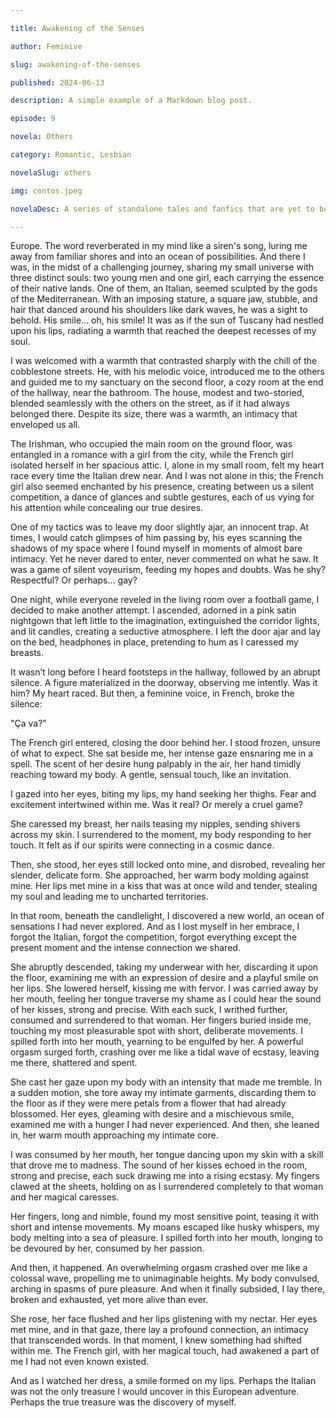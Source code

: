 ```yaml
---

title: Awakening of the Senses

author: Feminive

slug: awakening-of-the-senses

published: 2024-06-13

description: A simple example of a Markdown blog post.

episode: 9

novela: Others

category: Romantic, Lesbian

novelaSlug: others

img: contos.jpeg

novelaDesc: A series of standalone tales and fanfics that are yet to be part of a novela.

---
```


Europe. The word reverberated in my mind like a siren's song, luring me away from familiar shores and into an ocean of possibilities. And there I was, in the midst of a challenging journey, sharing my small universe with three distinct souls: two young men and one girl, each carrying the essence of their native lands. One of them, an Italian, seemed sculpted by the gods of the Mediterranean. With an imposing stature, a square jaw, stubble, and hair that danced around his shoulders like dark waves, he was a sight to behold. His smile... oh, his smile! It was as if the sun of Tuscany had nestled upon his lips, radiating a warmth that reached the deepest recesses of my soul.

I was welcomed with a warmth that contrasted sharply with the chill of the cobblestone streets. He, with his melodic voice, introduced me to the others and guided me to my sanctuary on the second floor, a cozy room at the end of the hallway, near the bathroom. The house, modest and two-storied, blended seamlessly with the others on the street, as if it had always belonged there. Despite its size, there was a warmth, an intimacy that enveloped us all.

The Irishman, who occupied the main room on the ground floor, was entangled in a romance with a girl from the city, while the French girl isolated herself in her spacious attic. I, alone in my small room, felt my heart race every time the Italian drew near. And I was not alone in this; the French girl also seemed enchanted by his presence, creating between us a silent competition, a dance of glances and subtle gestures, each of us vying for his attention while concealing our true desires.

One of my tactics was to leave my door slightly ajar, an innocent trap. At times, I would catch glimpses of him passing by, his eyes scanning the shadows of my space where I found myself in moments of almost bare intimacy. Yet he never dared to enter, never commented on what he saw. It was a game of silent voyeurism, feeding my hopes and doubts. Was he shy? Respectful? Or perhaps... gay?

One night, while everyone reveled in the living room over a football game, I decided to make another attempt. I ascended, adorned in a pink satin nightgown that left little to the imagination, extinguished the corridor lights, and lit candles, creating a seductive atmosphere. I left the door ajar and lay on the bed, headphones in place, pretending to hum as I caressed my breasts.

It wasn’t long before I heard footsteps in the hallway, followed by an abrupt silence. A figure materialized in the doorway, observing me intently. Was it him? My heart raced. But then, a feminine voice, in French, broke the silence:

"Ça va?"

The French girl entered, closing the door behind her. I stood frozen, unsure of what to expect. She sat beside me, her intense gaze ensnaring me in a spell. The scent of her desire hung palpably in the air, her hand timidly reaching toward my body. A gentle, sensual touch, like an invitation.

I gazed into her eyes, biting my lips, my hand seeking her thighs. Fear and excitement intertwined within me. Was it real? Or merely a cruel game?

She caressed my breast, her nails teasing my nipples, sending shivers across my skin. I surrendered to the moment, my body responding to her touch. It felt as if our spirits were connecting in a cosmic dance.

Then, she stood, her eyes still locked onto mine, and disrobed, revealing her slender, delicate form. She approached, her warm body molding against mine. Her lips met mine in a kiss that was at once wild and tender, stealing my soul and leading me to uncharted territories.

In that room, beneath the candlelight, I discovered a new world, an ocean of sensations I had never explored. And as I lost myself in her embrace, I forgot the Italian, forgot the competition, forgot everything except the present moment and the intense connection we shared.

She abruptly descended, taking my underwear with her, discarding it upon the floor, examining me with an expression of desire and a playful smile on her lips. She lowered herself, kissing me with fervor. I was carried away by her mouth, feeling her tongue traverse my shame as I could hear the sound of her kisses, strong and precise. With each suck, I writhed further, consumed and surrendered to that woman. Her fingers buried inside me, touching my most pleasurable spot with short, deliberate movements. I spilled forth into her mouth, yearning to be engulfed by her. A powerful orgasm surged forth, crashing over me like a tidal wave of ecstasy, leaving me there, shattered and spent.

She cast her gaze upon my body with an intensity that made me tremble. In a sudden motion, she tore away my intimate garments, discarding them to the floor as if they were mere petals from a flower that had already blossomed. Her eyes, gleaming with desire and a mischievous smile, examined me with a hunger I had never experienced. And then, she leaned in, her warm mouth approaching my intimate core.

I was consumed by her mouth, her tongue dancing upon my skin with a skill that drove me to madness. The sound of her kisses echoed in the room, strong and precise, each suck drawing me into a rising ecstasy. My fingers clawed at the sheets, holding on as I surrendered completely to that woman and her magical caresses.

Her fingers, long and nimble, found my most sensitive point, teasing it with short and intense movements. My moans escaped like husky whispers, my body melting into a sea of pleasure. I spilled forth into her mouth, longing to be devoured by her, consumed by her passion.

And then, it happened. An overwhelming orgasm crashed over me like a colossal wave, propelling me to unimaginable heights. My body convulsed, arching in spasms of pure pleasure. And when it finally subsided, I lay there, broken and exhausted, yet more alive than ever.

She rose, her face flushed and her lips glistening with my nectar. Her eyes met mine, and in that gaze, there lay a profound connection, an intimacy that transcended words. In that moment, I knew something had shifted within me. The French girl, with her magical touch, had awakened a part of me I had not even known existed.

And as I watched her dress, a smile formed on my lips. Perhaps the Italian was not the only treasure I would uncover in this European adventure. Perhaps the true treasure was the discovery of myself.

```